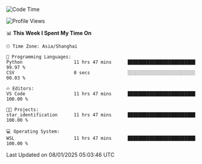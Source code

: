 <!--START_SECTION:waka-->
![Code Time](http://img.shields.io/badge/Code%20Time-2%2C189%20hrs%2021%20mins-blue)

![Profile Views](http://img.shields.io/badge/Profile%20Views-0-blue)

📊 **This Week I Spent My Time On** 

```text
🕑︎ Time Zone: Asia/Shanghai

💬 Programming Languages: 
Python                   11 hrs 47 mins      █████████████████████████   99.97 % 
CSV                      0 secs              ░░░░░░░░░░░░░░░░░░░░░░░░░   00.03 % 

🔥 Editors: 
VS Code                  11 hrs 47 mins      █████████████████████████   100.00 % 

🐱‍💻 Projects: 
star_identification      11 hrs 47 mins      █████████████████████████   100.00 % 

💻 Operating System: 
WSL                      11 hrs 47 mins      █████████████████████████   100.00 % 
```


 Last Updated on 08/01/2025 05:03:46 UTC
<!--END_SECTION:waka-->